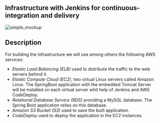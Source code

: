 ## Infrastructure with Jenkins for continuous- integration and delivery

![simple_mockup](../images/infrastructure_jenkins_codedeploy.png)

## Description
For building the infrastructure we will use among others the following AWS services:

- *Elastic Load Balancing (ELB)* used to distribute the traffic to the web servers behind it.
- *Elastic Compute Cloud (EC2)*, two virtual Linux servers called Amazon Linux. The SpringBoot application with the embedded Tomcat Server will be installed on each virtual server whit help of Jenkins and AWS CodeDeploy.
- *Relational Database Service (RDS)* providing a MySQL database. The Spring Boot application relies on this database.
- *Amazon S3 Bucket (S3)* used to save the built application.
- *CodeDeploy* used to deploy the application in the EC2 instances.